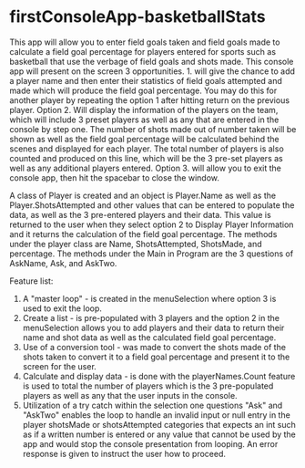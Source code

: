 # firstConsoleApp-basketballStats
This app will allow you to enter field goals taken and field goals made to calculate a field goal percentage for players entered for sports such as basketball that use the verbage of field goals and shots made.
This console app will present on the screen 3 opportunities. 1. will give the chance to add a player name and then enter their statistics of field goals attempted and made which will produce the field goal percentage. You may do this for another player by repeating the option 1 after hitting return on the previous player.
Option 2. Will display the information of the players on the team, which will include 3 preset players as well as any that are entered in the console by step one.  The number of shots made out of number taken will be shown as well as the field goal percentage will be calculated behind the scenes and displayed for each player. The total number of players is also counted and produced on this line, which will be the 3 pre-set players as well as any additional players entered.
Option 3. will allow you to exit the console app, then hit the spacebar to close the window.

A class of Player is created and an object is Player.Name as well as the Player.ShotsAttempted and other values that can be entered to populate the data, as well as the 3 pre-entered players and their data.
This value is returned to the user when they select option 2 to Display Player Information and it returns the calculation of the field goal percentage.
The methods under the player class are Name, ShotsAttempted, ShotsMade, and percentage.
The methods under the Main in Program are the 3 questions of AskName, Ask, and AskTwo.

Feature list:
1. A "master loop" - is created in the menuSelection where option 3 is used to exit the loop.
2. Create a list - is pre-populated with 3 players and the option 2 in the menuSelection allows you to add players and their data to return their name and shot data as well as the calculated field goal percentage.
3. Use of a conversion tool - was made to convert the shots made of the shots taken to convert it to a field goal percentage and present it to the screen for the user.
4. Calculate and display data - is done with the playerNames.Count feature is used to total the number of players which is the 3 pre-populated players as well as any that the user inputs in the console.
5. Utilization of a try catch within the selection one questions "Ask" and "AskTwo" enables the loop to handle an invalid input or null entry in the player shotsMade or shotsAttempted categories that expects an int such as if a written number is entered or any value that cannot be used by the app and would stop the console presentation from looping. An error response is given to instruct the user how to proceed.